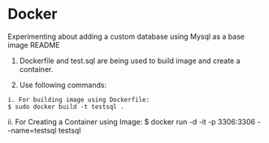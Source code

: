 # Docker
Experimenting about adding a custom database using Mysql as a base image
README

  1. Dockerfile and test.sql are being used to build image and create a container.
	
  2. Use following commands:

    i. For building image using Dockerfile:
  	$ sudo docker build -t testsql .

   ii. For Creating a Container using Image:
      	$ docker run -d -it -p 3306:3306 --name=testsql testsql 


